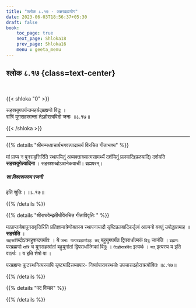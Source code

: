 ```yaml
---
title: "श्लोक ८.१७ - अक्षरब्रह्मयोग"
date: 2023-06-03T18:56:37+05:30
draft: false
book:
    toc_page: true
    next_page: Shloka18
    prev_page: Shloka16
    menu : geeta_menu
---
```




## श्लोक ८.१७ {class=text-center}

<br/>

{{< shloka  "0"  >}}

सहस्रयुगपर्यन्तमहर्यद्ब्रह्मणो विदुः ।  
रात्रिं युगसहस्रान्तां तेऽहोरात्रविदो जनाः ॥८.१७॥

{{< /shloka >}}

---


{{% details "श्रीमन्मध्वाचार्यभगवत्पादाचर्य विरचित  गीताभाष्य" %}}

मां प्राप्य न पुनरावृत्तिरिति 
स्थापयितुं अव्यक्ताख्यात्मसामर्थ्यं दर्शयितुं 
प्रलयादि(प्रळयादि) दर्शयति **सहस्रयुगेत्यादिना** । 
सहस्रशब्दोऽत्रानेकवाची। ब्रह्मपरम्। 
##### सा विश्वरूपस्य रजनी 
इति श्रुतिः।  ॥८.१७॥ 


{{% /details %}}



{{% details "श्रीराघवेन्द्रतीर्थविरचित गीताविवृतिः " %}}

मत्प्राप्तावेवापुनरावृत्तिरिति प्रतिज्ञामात्रेणोक्तस्य स्थापनायादौ
सृष्टिप्रलवादिकर्तृत्वं आत्मनो वक्तुं उपोद्धातमाह ॥ 
**सहस्रेति** ।  
`सहस्र`शब्दोऽत्रबहुशब्दपर्यावः । 
ये `जनाः यत्परब्रह्मणोऽहः तद्` बहुयुगपर्यंत
द्विपरार्धात्मकं `विदुः` जानंति । `ब्रह्मणः` परब्रह्मणो `रात्रिं` च युगसहस्रांतां
बहुयुगांतां द्विपरार्धात्मिकां विदुः । `तेऽहोरात्रविद` इत्यर्थः । 
`यत्` इत्यस्य य इति वाऽर्थः । य इति शेषो वा ।  

परब्रह्मणः कूटस्थनित्यस्यापि सृष्ट्यादिसव्यापार- निर्व्यापारावस्थयोः 
उपचारादहोरात्रत्वोक्तिः ॥८.१७॥

{{% /details %}}



{{% details "पद विचार" %}}


{{% /details %}}
